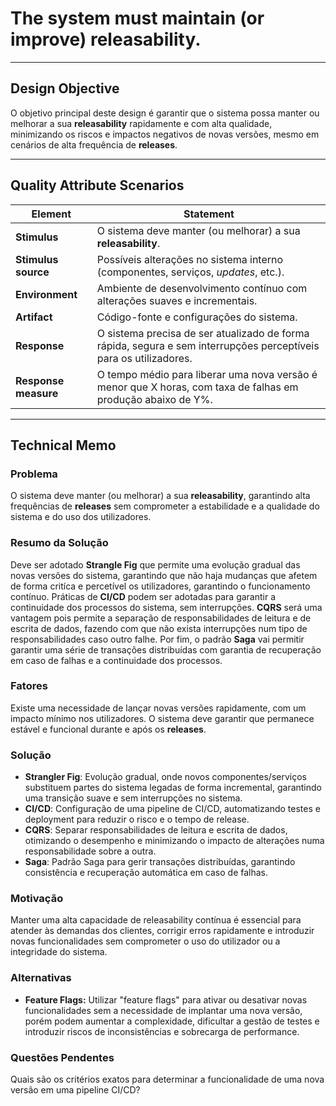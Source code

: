 # The system must maintain (or improve) releasability. 

---

## Design Objective

O objetivo principal deste design é garantir que o sistema possa manter ou melhorar a sua **releasability** rapidamente e com alta qualidade, minimizando os riscos e impactos negativos de novas versões, mesmo em cenários de alta frequência de **releases**.

---

## Quality Attribute Scenarios

| **Element**          | **Statement**                                                                                                     |
|----------------------|-------------------------------------------------------------------------------------------------------------------|
| **Stimulus**         | O sistema deve manter (ou melhorar) a sua **releasability**.                                                      |
| **Stimulus source**  | Possíveis alterações no sistema interno (componentes, serviços, *updates*, etc.).                                 |
| **Environment**      | Ambiente de desenvolvimento contínuo com alterações suaves e incrementais.                                        |
| **Artifact**         | Código-fonte e configurações do sistema.                                                                          |
| **Response**         | O sistema precisa de ser atualizado de forma rápida, segura e sem interrupções perceptíveis para os utilizadores. |
| **Response measure** | O tempo médio para liberar uma nova versão é menor que X horas, com taxa de falhas em produção abaixo de Y%.      |

---

## Technical Memo

### Problema
O sistema deve manter (ou melhorar) a sua **releasability**, garantindo alta frequências de **releases** sem comprometer a estabilidade e a qualidade do sistema e do uso dos utilizadores.

### Resumo da Solução
Deve ser adotado **Strangle Fig** que permite uma evolução gradual das novas versões do sistema, garantindo que não haja mudanças que afetem de forma critíca e percetível os utilizadores, garantindo o funcionamento contínuo. Práticas de **CI/CD** podem ser adotadas para garantir a continuidade dos processos do sistema, sem interrupções. **CQRS** será uma vantagem pois permite a separação de responsabilidades de leitura e de escrita de dados, fazendo com que não exista interrupções num tipo de responsabilidades caso outro falhe. Por fim, o padrão **Saga** vai permitir garantir uma série de transações distribuídas com garantia de recuperação em caso de falhas e a continuidade dos processos.

### Fatores
Existe uma necessidade de lançar novas versões rapidamente, com um impacto mínimo nos utilizadores. O sistema deve garantir que permanece estável e funcional durante e após os **releases**.

### Solução
- **Strangler Fig**: Evolução gradual, onde novos componentes/serviços substituem partes do sistema legadas de forma incremental, garantindo uma transição suave e sem interrupções no sistema.
- **CI/CD**: Configuração de uma pipeline de CI/CD, automatizando testes e deployment para reduzir o risco e o tempo de release.
- **CQRS**: Separar responsabilidades de leitura e escrita de dados, otimizando o desempenho e minimizando o impacto de alterações numa responsabilidade sobre a outra.
- **Saga**: Padrão Saga para gerir transações distribuídas, garantindo consistência e recuperação automática em caso de falhas.

### Motivação
Manter uma alta capacidade de releasability contínua é essencial para atender às demandas dos clientes, corrigir erros rapidamente e introduzir novas funcionalidades sem comprometer o uso do utilizador ou a integridade do sistema.

### Alternativas
- **Feature Flags:** Utilizar "feature flags" para ativar ou desativar novas funcionalidades sem a necessidade de implantar uma nova versão, porém podem aumentar a complexidade, dificultar a gestão de testes e introduzir riscos de inconsistências e sobrecarga de performance.
### Questões Pendentes
Quais são os critérios exatos para determinar a funcionalidade de uma nova versão em uma pipeline CI/CD?